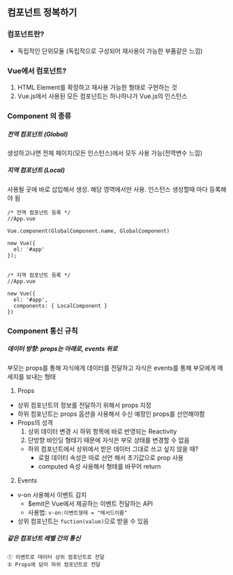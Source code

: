 ## 컴포넌트 정복하기 

  ### 컴포넌트란? 
  * 독립적인 단위모듈 (독립적으로 구성되어 재사용이 가능한 부품같은 느낌)

  ### Vue에서 컴포넌트?
  1. HTML Element를 확장하고 재사용 가능한 형태로 구현하는 것
  2. Vue.js에서 사용된 모든 컴포넌트는 하나하나가 Vue.js의 인스턴스


  ### Component 의 종류 
  ##### 전역 컴포넌트 (Global)
  생성하고나면 전체 페이지(모든 인스턴스)에서 모두 사용 가능(전역변수 느낌)

  ##### 지역 컴포넌트 (Local)
  사용될 곳에 바로 삽입해서 생성. 해당 영역에서만 사용. 인스턴스 생성할때 마다 등록해야 됨  

  ```vue
  /* 전역 컴포넌트 등록 */
  //App.vue

  Vue.component(GlobalComponent.name, GlobalComponent)

  new Vue({
    el: '#app'
  });


  /* 지역 컴포넌트 등록 */
  //App.vue

  new Vue({
    el: '#app',
    components: { LocalComponent }
  })

  ```


### Component 통신 규칙 
  ##### 데이터 방향: props는 아래로, events 위로
   부모는 props를 통해 자식에게 데이터를 전달하고 자식은 events를 통해 부모에게 메세지를 보내는 형태 
   1. Props  
   * 상위 컴포넌트의 정보를 전달하기 위해서 props 지정 
   * 하위 컴포넌트는 props 옵션을 사용해서 수신 예정인 props를 선언해야함 
   * Props의 성격
     1. 상위 데이터 변경 시 하위 항목에 바로 반영되는 Reactivity  
     2. 단방향 바인딩 형태기 때문에 자식은 부모 상태를 변경할 수 없음 
     + 하위 컴포넌트에서 상위에서 받은 데이터 그대로 쓰고 싶지 않을 때? 
          - 로컬 데이터 속성은 따로 선언 해서 초기값으로 prop 사용 
          - computed 속성 사용해서 형태를 바꾸어 return 


  2. Events 
  * v-on 사용해서 이벤트 감지 
    - $emit은 Vue에서 제공하는 이벤트 전달하는 API
    - 사용법: `v-on:이벤트형태 = "메서드이름"`
  * 상위 컴포넌트는 `fuction(value)`으로 받을 수 있음


  ##### 같은 컴포넌트 레벨 간의 통신 
    ① 이벤트로 데이터 상위 컴포넌트로 전달
    ② Props에 담아 하위 컴포넌트로 전달

  